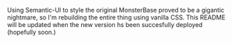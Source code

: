 Using Semantic-UI to style the original MonsterBase proved to be a gigantic nightmare, so I'm rebuilding the entire thing using vanilla CSS.  This README will be updated when the new version hs been succesfully deployed (hopefully soon.)